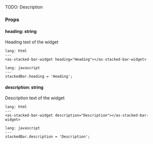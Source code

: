 
TODO: Description

### Props


#### **heading**: string
Heading text of the widget

```code
lang: html
---
<as-stacked-bar-widget heading="Heading"></as-stacked-bar-widget>
```
```code
lang: javascript
---
stackedBar.heading = 'Heading';
```

#### **description**: string
Description text of the widget

```code
lang: html
---
<as-stacked-bar-widget description="Description"></as-stacked-bar-widget>
```
```code
lang: javascript
---
stackedBar.description = 'Description';
```
